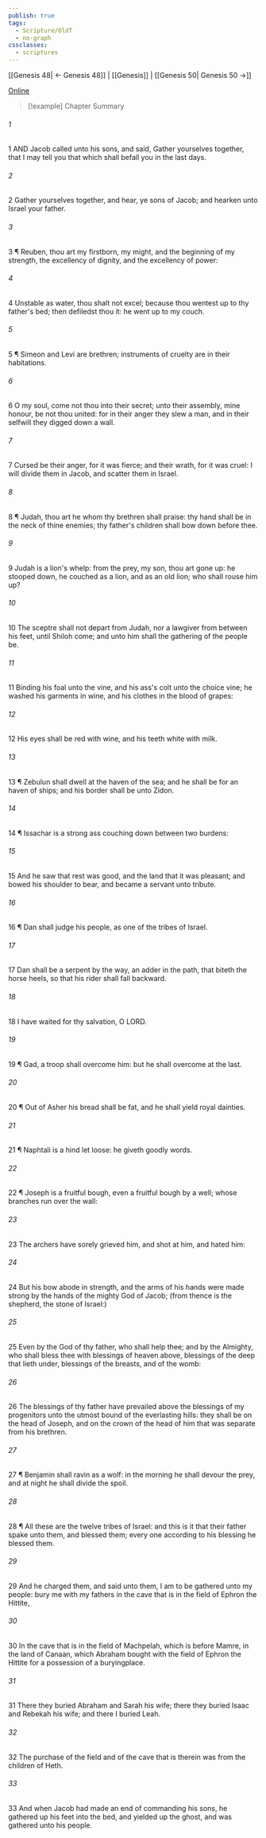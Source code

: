 ```yaml
---
publish: true
tags:
  - Scripture/OldT
  - no-graph
cssclasses:
  - scriptures
---
```

[[Genesis 48| ← Genesis 48]] | [[Genesis]] | [[Genesis 50| Genesis 50 →]]

[Online](https://churchofjesuschrist.org/study/scriptures/ot/gen/49?lang=eng)

>[!example] Chapter Summary
>
###### 1
1 AND Jacob called unto his sons, and said, Gather yourselves together, that I may tell you that which shall befall you in the last days.
###### 2
2 Gather yourselves together, and hear, ye sons of Jacob; and hearken unto Israel your father.
###### 3
3 ¶ Reuben, thou art my firstborn, my might, and the beginning of my strength, the excellency of dignity, and the excellency of power:
###### 4
4 Unstable as water, thou shalt not excel; because thou wentest up to thy father's bed; then defiledst thou it: he went up to my couch.
###### 5
5 ¶ Simeon and Levi are brethren; instruments of cruelty are in their habitations.
###### 6
6 O my soul, come not thou into their secret; unto their assembly, mine honour, be not thou united: for in their anger they slew a man, and in their selfwill they digged down a wall.
###### 7
7 Cursed be their anger, for it was fierce; and their wrath, for it was cruel: I will divide them in Jacob, and scatter them in Israel.
###### 8
8 ¶ Judah, thou art he whom thy brethren shall praise: thy hand shall be in the neck of thine enemies; thy father's children shall bow down before thee.
###### 9
9 Judah is a lion's whelp: from the prey, my son, thou art gone up: he stooped down, he couched as a lion, and as an old lion; who shall rouse him up?
###### 10
10 The sceptre shall not depart from Judah, nor a lawgiver from between his feet, until Shiloh come; and unto him shall the gathering of the people be.
###### 11
11 Binding his foal unto the vine, and his ass's colt unto the choice vine; he washed his garments in wine, and his clothes in the blood of grapes:
###### 12
12 His eyes shall be red with wine, and his teeth white with milk.
###### 13
13 ¶ Zebulun shall dwell at the haven of the sea; and he shall be for an haven of ships; and his border shall be unto Zidon.
###### 14
14 ¶ Issachar is a strong ass couching down between two burdens:
###### 15
15 And he saw that rest was good, and the land that it was pleasant; and bowed his shoulder to bear, and became a servant unto tribute.
###### 16
16 ¶ Dan shall judge his people, as one of the tribes of Israel.
###### 17
17 Dan shall be a serpent by the way, an adder in the path, that biteth the horse heels, so that his rider shall fall backward.
###### 18
18 I have waited for thy salvation, O LORD.
###### 19
19 ¶ Gad, a troop shall overcome him: but he shall overcome at the last.
###### 20
20 ¶ Out of Asher his bread shall be fat, and he shall yield royal dainties.
###### 21
21 ¶ Naphtali is a hind let loose: he giveth goodly words.
###### 22
22 ¶ Joseph is a fruitful bough, even a fruitful bough by a well; whose branches run over the wall:
###### 23
23 The archers have sorely grieved him, and shot at him, and hated him:
###### 24
24 But his bow abode in strength, and the arms of his hands were made strong by the hands of the mighty God of Jacob; (from thence is the shepherd, the stone of Israel:)
###### 25
25 Even by the God of thy father, who shall help thee; and by the Almighty, who shall bless thee with blessings of heaven above, blessings of the deep that lieth under, blessings of the breasts, and of the womb:
###### 26
26 The blessings of thy father have prevailed above the blessings of my progenitors unto the utmost bound of the everlasting hills: they shall be on the head of Joseph, and on the crown of the head of him that was separate from his brethren.
###### 27
27 ¶ Benjamin shall ravin as a wolf: in the morning he shall devour the prey, and at night he shall divide the spoil.
###### 28
28 ¶ All these are the twelve tribes of Israel: and this is it that their father spake unto them, and blessed them; every one according to his blessing he blessed them.
###### 29
29 And he charged them, and said unto them, I am to be gathered unto my people: bury me with my fathers in the cave that is in the field of Ephron the Hittite,
###### 30
30 In the cave that is in the field of Machpelah, which is before Mamre, in the land of Canaan, which Abraham bought with the field of Ephron the Hittite for a possession of a buryingplace.
###### 31
31 There they buried Abraham and Sarah his wife; there they buried Isaac and Rebekah his wife; and there I buried Leah.
###### 32
32 The purchase of the field and of the cave that is therein was from the children of Heth.
###### 33
33 And when Jacob had made an end of commanding his sons, he gathered up his feet into the bed, and yielded up the ghost, and was gathered unto his people.



